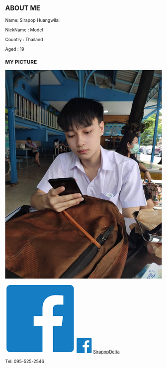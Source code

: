 ## ABOUT ME

Name: Sirapop Huangwilai

NickName : Model

Country : Thailand  

Aged : 19

### MY PICTURE

![alt text](/89A5B02F-567A-47B1-BF45-5FD1DC1D20C3.jpeg)

![alt text](A117DF32-30E0-415A-84CF-3349E05971E1.png) <img src="A117DF32-30E0-415A-84CF-3349E05971E1.png" alt="A117DF32-30E0-415A-84CF-3349E05971E1" width="50" height="50"/>
[SirapopDelta](https://web.facebook.com/profile.php?id=100017003479477)

Tel: 095-525-2546
